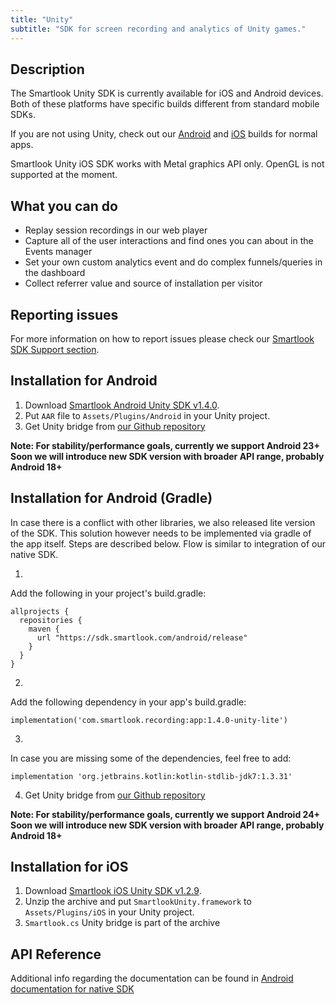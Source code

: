 ```yaml
---
title: "Unity"
subtitle: "SDK for screen recording and analytics of Unity games."
---
```


## Description

The Smartlook Unity SDK is currently available for iOS and Android devices. Both of these platforms have specific builds different from standard mobile SDKs.

If you are not using Unity, check out our [Android](https://smartlook.github.io/docs/sdk/android/) and [iOS](https://smartlook.github.io/docs/sdk/ios/) builds for normal apps.

Smartlook Unity iOS SDK works with Metal graphics API only. OpenGL is not supported at the moment.

## What you can do

* Replay session recordings in our web player
* Capture all of the user interactions and find ones you can about in the Events manager
* Set your own custom analytics event and do complex funnels/queries in the dashboard
* Collect referrer value and source of installation per visitor

## Reporting issues

For more information on how to report issues please check our [Smartlook SDK Support section](https://smartlook.github.io/docs/sdk/support/#how-to-submit-an-issue).

## Installation for Android

1. Download [Smartlook Android Unity SDK v1.4.0](https://sdk.smartlook.com/android/app-1.4.0-unity.aar).
2. Put `AAR` file to `Assets/Plugins/Android` in your Unity project.
3. Get Unity bridge from [our Github repository](https://github.com/smartlook/unity-bridge)

**Note: For stability/performance goals, currently we support Android 23+ Soon we will introduce new SDK version with broader API range, probably Android 18+**

## Installation for Android (Gradle)

In case there is a conflict with other libraries, we also released lite version of the SDK. This solution however needs to be implemented via gradle of the app itself. Steps are described below. Flow is similar to integration of our native SDK.

1.

Add the following in your project's build.gradle:

```Gradle
allprojects {
  repositories {
    maven {
      url "https://sdk.smartlook.com/android/release"
    }
  }
}
```


2.

Add the following dependency in your app's build.gradle:

```Gradle
implementation('com.smartlook.recording:app:1.4.0-unity-lite')
```


3.

In case you are missing some of the dependencies, feel free to add:

```Gradle
implementation 'org.jetbrains.kotlin:kotlin-stdlib-jdk7:1.3.31'
```


4. Get Unity bridge from [our Github repository](https://github.com/smartlook/unity-bridge)

**Note: For stability/performance goals, currently we support Android 24+ Soon we will introduce new SDK version with broader API range, probably Android 18+**

## Installation for iOS

1. Download [Smartlook iOS Unity SDK v1.2.9](https://sdk.smartlook.com/ios/smartlook-unity-ios-sdk-1.2.9.34.zip).
2. Unzip the archive and put `SmartlookUnity.framework` to `Assets/Plugins/iOS` in your Unity project.
3. `Smartlook.cs` Unity bridge is part of the archive

## API Reference

Additional info regarding the documentation can be found in <a href="https://smartlook.github.io/docs/sdk/android/"> Android documentation for native SDK</a>
